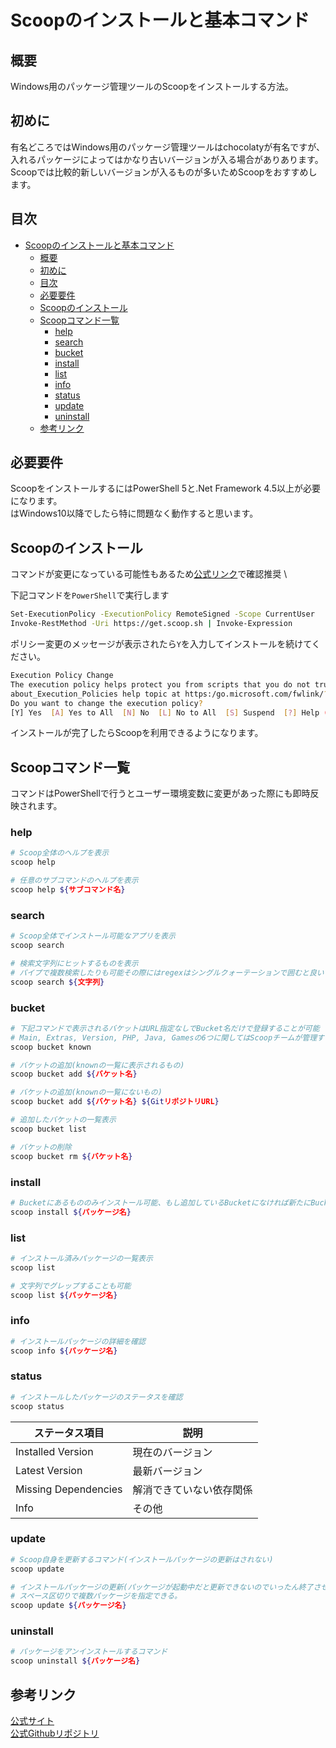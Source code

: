 # Scoopのインストールと基本コマンド

## 概要

Windows用のパッケージ管理ツールのScoopをインストールする方法。

## 初めに

有名どころではWindows用のパッケージ管理ツールはchocolatyが有名ですが、入れるパッケージによってはかなり古いバージョンが入る場合がありあります。 \
Scoopでは比較的新しいバージョンが入るものが多いためScoopをおすすめします。

## 目次

- [Scoopのインストールと基本コマンド](#scoopのインストールと基本コマンド)
  - [概要](#概要)
  - [初めに](#初めに)
  - [目次](#目次)
  - [必要要件](#必要要件)
  - [Scoopのインストール](#scoopのインストール)
  - [Scoopコマンド一覧](#scoopコマンド一覧)
    - [help](#help)
    - [search](#search)
    - [bucket](#bucket)
    - [install](#install)
    - [list](#list)
    - [info](#info)
    - [status](#status)
    - [update](#update)
    - [uninstall](#uninstall)
  - [参考リンク](#参考リンク)

## 必要要件

ScoopをインストールするにはPowerShell 5と.Net Framework 4.5以上が必要になります。 \
はWindows10以降でしたら特に問題なく動作すると思います。

## Scoopのインストール

コマンドが変更になっている可能性もあるため[公式リンク](https://scoop.sh/)で確認推奨 \

下記コマンドを`PowerShell`で実行します

~~~sh
Set-ExecutionPolicy -ExecutionPolicy RemoteSigned -Scope CurrentUser
Invoke-RestMethod -Uri https://get.scoop.sh | Invoke-Expression
~~~

ポリシー変更のメッセージが表示されたら`Y`を入力してインストールを続けてください。

~~~sh
Execution Policy Change
The execution policy helps protect you from scripts that you do not trust. Changing the execution policy might expose you to the security risks described in the
about_Execution_Policies help topic at https:/go.microsoft.com/fwlink/?LinkID=135170.
Do you want to change the execution policy?
[Y] Yes  [A] Yes to All  [N] No  [L] No to All  [S] Suspend  [?] Help (default is "N"): Y
~~~

インストールが完了したらScoopを利用できるようになります。

## Scoopコマンド一覧

コマンドはPowerShellで行うとユーザー環境変数に変更があった際にも即時反映されます。

### help

~~~sh
# Scoop全体のヘルプを表示
scoop help

# 任意のサブコマンドのヘルプを表示
scoop help ${サブコマンド名}
~~~

### search

~~~sh
# Scoop全体でインストール可能なアプリを表示
scoop search

# 検索文字列にヒットするものを表示
# パイプで複数検索したりも可能その際にはregexはシングルクォーテーションで囲むと良い
scoop search ${文字列}
~~~

### bucket

~~~sh
# 下記コマンドで表示されるバケットはURL指定なしでBucket名だけで登録することが可能
# Main, Extras, Version, PHP, Java, Gamesの6つに関してはScoopチームが管理するサーバーでBucket内のアプリ情報を自動更新しているため、古いバージョンがScoopからインストールされることを防いでいます
scoop bucket known

# バケットの追加(knownの一覧に表示されるもの)
scoop bucket add ${バケット名}

# バケットの追加(knownの一覧にないもの)
scoop bucket add ${バケット名} ${GitリポジトリURL}

# 追加したバケットの一覧表示
scoop bucket list

# バケットの削除
scoop bucket rm ${バケット名}
~~~

### install

~~~sh
# Bucketにあるもののみインストール可能、もし追加しているBucketになければ新たにBucketする必要あり
scoop install ${パッケージ名}
~~~

### list

~~~sh
# インストール済みパッケージの一覧表示
scoop list

# 文字列でグレップすることも可能
scoop list ${パッケージ名}
~~~

### info

~~~sh
# インストールパッケージの詳細を確認
scoop info ${パッケージ名}
~~~

### status

~~~sh
# インストールしたパッケージのステータスを確認
scoop status
~~~

| ステータス項目 | 説明 |
| ---- | ---- |
| Installed Version | 現在のバージョン |
| Latest Version | 最新バージョン |
| Missing Dependencies | 解消できていない依存関係 |
| Info | その他 |

### update

~~~sh
# Scoop自身を更新するコマンド(インストールパッケージの更新はされない)
scoop update

# インストールパッケージの更新(パッケージが起動中だと更新できないのでいったん終了させてから行う)
# スペース区切りで複数パッケージを指定できる。
scoop update ${パッケージ名}
~~~

### uninstall

~~~sh
# パッケージをアンインストールするコマンド
scoop uninstall ${パッケージ名}
~~~

## 参考リンク

[公式サイト](https://scoop.sh/) \
[公式Githubリポジトリ](https://github.com/ScoopInstaller/Scoop#readme)
